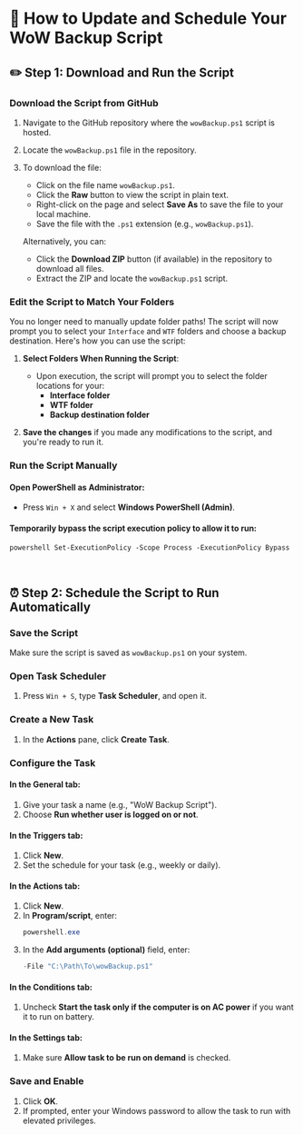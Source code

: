 # 💾 How to Update and Schedule Your WoW Backup Script

## ✏️ Step 1: Download and Run the Script

### Download the Script from GitHub
1. Navigate to the GitHub repository where the `wowBackup.ps1` script is hosted.
2. Locate the `wowBackup.ps1` file in the repository.
3. To download the file:
   - Click on the file name `wowBackup.ps1`.
   - Click the **Raw** button to view the script in plain text.
   - Right-click on the page and select **Save As** to save the file to your local machine.
   - Save the file with the `.ps1` extension (e.g., `wowBackup.ps1`).

   Alternatively, you can:
   - Click the **Download ZIP** button (if available) in the repository to download all files.
   - Extract the ZIP and locate the `wowBackup.ps1` script.

### Edit the Script to Match Your Folders
You no longer need to manually update folder paths! The script will now prompt you to select your `Interface` and `WTF` folders and choose a backup destination. Here's how you can use the script:

1. **Select Folders When Running the Script**:
   - Upon execution, the script will prompt you to select the folder locations for your:
     - **Interface folder**
     - **WTF folder**
     - **Backup destination folder**

2. **Save the changes** if you made any modifications to the script, and you're ready to run it.

### Run the Script Manually

#### Open PowerShell as Administrator:
- Press `Win + X` and select **Windows PowerShell (Admin)**.

#### Temporarily bypass the script execution policy to allow it to run:
```powershell Set-ExecutionPolicy -Scope Process -ExecutionPolicy Bypass```

<br> 

## ⏰ Step 2: Schedule the Script to Run Automatically

### Save the Script
Make sure the script is saved as `wowBackup.ps1` on your system.

### Open Task Scheduler
1. Press `Win + S`, type **Task Scheduler**, and open it.

### Create a New Task
1. In the **Actions** pane, click **Create Task**.

### Configure the Task

#### In the **General** tab:
1. Give your task a name (e.g., "WoW Backup Script").
2. Choose **Run whether user is logged on or not**.

#### In the **Triggers** tab:
1. Click **New**.
2. Set the schedule for your task (e.g., weekly or daily).

#### In the **Actions** tab:
1. Click **New**.
2. In **Program/script**, enter:
    ```powershell
    powershell.exe
    ```
3. In the **Add arguments (optional)** field, enter:
    ```powershell
    -File "C:\Path\To\wowBackup.ps1"
    ```

#### In the **Conditions** tab:
1. Uncheck **Start the task only if the computer is on AC power** if you want it to run on battery.

#### In the **Settings** tab:
1. Make sure **Allow task to be run on demand** is checked.

### Save and Enable
1. Click **OK**.
2. If prompted, enter your Windows password to allow the task to run with elevated privileges.
